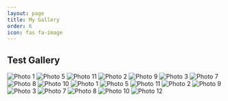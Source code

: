 ```yaml
---
layout: page
title: My Gallery
order: 6
icon: fas fa-image
---
```


## Test Gallery

<div class="photo-grid">
<img src="assets/img/doe-patronus.jpeg" alt="Photo 1" title="Doe Patronus" loading="lazy">
<img src="assets/img/cat-developer.jpg" alt="Photo 5" title="Cat Developer" loading="lazy">
<img src="assets/img/sherlock-mindpalace.jpg" alt="Photo 11" title="Sherlock Mindpalace" loading="lazy">
<img src="assets/img/sherlock-violin-playing.png" alt="Photo 2" title="Sherlock Violin Playing" loading="lazy">
<img src="assets/img/sherlock-violin-playing.GIF" alt="Photo 9" title="Sherlock Violin Playing" loading="lazy">
<img src="assets/img/NYC21_00244.JPG" alt="Photo 3" title="NYC21 00244" loading="lazy">
<img src="assets/img/sherlock-use-your-mindpalace-meme.jpeg" alt="Photo 7" title="Sherlock Use Your Mindpalace Meme" loading="lazy">
<img src="assets/img/sherlock-get-out-mindpalace-meme.jpeg" alt="Photo 8" title="Sherlock Get Out Mindpalace Meme" loading="lazy">
<img src="assets/img/sherlock-get-out-mindpalace-meme.gif" alt="Photo 10" title="Sherlock Get Out Mindpalace Meme" loading="lazy">
<img src="assets/img/doe-patronus.jpeg" alt="Photo 1" title="Doe Patronus" loading="lazy">
<img src="assets/img/cat-developer.jpg" alt="Photo 5" title="Cat Developer" loading="lazy">
<img src="assets/img/sherlock-mindpalace.jpg" alt="Photo 11" title="Sherlock Mindpalace" loading="lazy">
<img src="assets/img/sherlock-violin-playing.png" alt="Photo 2" title="Sherlock Violin Playing" loading="lazy">
<img src="assets/img/sherlock-violin-playing.GIF" alt="Photo 9" title="Sherlock Violin Playing" loading="lazy">
<img src="assets/img/NYC21_00244.JPG" alt="Photo 3" title="NYC21 00244" loading="lazy">
<img src="assets/img/sherlock-use-your-mindpalace-meme.jpeg" alt="Photo 7" title="Sherlock Use Your Mindpalace Meme" loading="lazy">
<img src="assets/img/sherlock-get-out-mindpalace-meme.jpeg" alt="Photo 8" title="Sherlock Get Out Mindpalace Meme" loading="lazy">
<img src="assets/img/sherlock-get-out-mindpalace-meme.gif" alt="Photo 10" title="Sherlock Get Out Mindpalace Meme" loading="lazy">
<img src="assets/img/doe-patronus.jpeg" alt="Photo 12" title="Doe Patronus" loading="lazy">
<!-- <img src="assets/img/My Portrait 2024.jpg" alt="Photo 4" loading="lazy">
<img src="assets/img/Graduation Portrait 2024.jpg" alt="Photo 12" loading="lazy"> -->
</div>